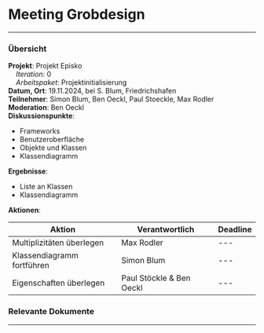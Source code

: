# Meeting Grobdesign

---

### Übersicht

**Projekt**: Projekt Episko \
&nbsp;&nbsp;&nbsp;&nbsp;_Iteration_: 0 \
&nbsp;&nbsp;&nbsp;&nbsp;_Arbeitspaket_: Projektinitialisierung \
**Datum, Ort**: 19.11.2024, bei S. Blum, Friedrichshafen \
**Teilnehmer**: Simon Blum, Ben Oeckl, Paul Stoeckle, Max Rodler \
**Moderation**: Ben Oeckl\
**Diskussionspunkte**:

- Frameworks
- Benutzeroberfläche
- Objekte und Klassen
- Klassendiagramm

**Ergebnisse**:

- Liste an Klassen
- Klassendiagramm

**Aktionen**:

| Aktion                    | Verantwortlich | Deadline |
|---------------------------|----------------|----------|
| Multiplizitäten überlegen | Max Rodler     | ---      |
| Klassendiagramm fortführen    | Simon Blum     | ---      |
| Eigenschaften überlegen   | Paul Stöckle & Ben Oeckl     | ---      |

### Relevante Dokumente

---
